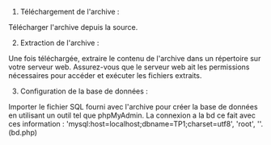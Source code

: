 1. Téléchargement de l'archive :

Télécharger l'archive depuis la source.

2. Extraction de l'archive :

Une fois téléchargée, extraire le contenu de l'archive dans un répertoire sur votre serveur web. Assurez-vous que le serveur web ait les permissions nécessaires pour accéder et exécuter les fichiers extraits.

3. Configuration de la base de données :

Importer le fichier SQL fourni avec l'archive pour créer la base de données en utilisant un outil tel que phpMyAdmin.
La connexion a la bd ce fait avec ces information : 'mysql:host=localhost;dbname=TP1;charset=utf8', 'root', ''. (bd.php)
